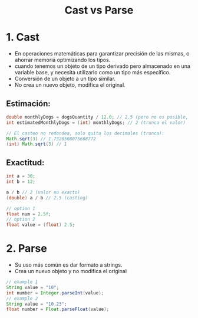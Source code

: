 

<h1 align="center"> Cast vs Parse</h1>

# 1. Cast

+ En operaciones matemáticas para garantizar precisión de las mismas, o ahorrar memoria optimizando los tipos.
+ cuando tenemos un objeto de un tipo derivado pero almacenado en una variable base, y necesita utilizarlo como un tipo más específico.
+ Conversión de un objeto a un tipo similar.
+ No crea un nuevo objeto, modifica el original.

## Estimación:

```java
double monthlyDogs = dogsQuantity / 12.0; // 2.5 (pero no es posible, ¡no rescatamos medio perrito!)
int estimatedMonthlyDogs = (int) monthlyDogs; // 2 (trunca el valor)

// El casteo no redondea, solo quita los decimales (trunca):
Math.sqrt(3) // 1.7320508075688772
(int) Math.sqrt(3) // 1
```

## Exactitud:
```java
int a = 30;
int b = 12;

a / b // 2 (valor no exacto)
(double) a / b // 2.5 (casting)
```

```java
// option 1
float num = 2.5f;
// option 2
float value = (float) 2.5;
```
# 2. Parse

+ Su uso más común es dar formato a strings.
+ Crea un nuevo objeto y no modifica el original

```java
// example 1
String value = "10";
int number = Integer.parseInt(value);
// example 2
String value = "10.23";
float number = Float.parseFloat(value);
```